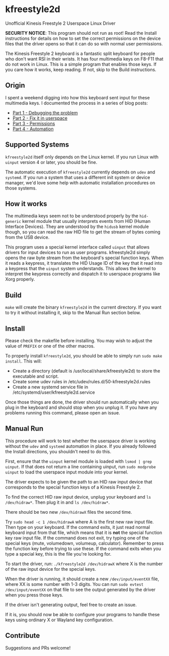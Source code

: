 # kfreestyle2d
Unofficial Kinesis Freestyle 2 Userspace Linux Driver

**SECURITY NOTICE**: This program should not run as root! Read the Install instructions for details on how to set the correct permissions on the device files that the driver opens so that it can do so with normal user permissions.

The Kinesis Freestyle 2 keyboard is a fantastic split keyboard for people
who don't want RSI in their wrists. It has four multimedia keys on
F8-F11 that do not work in Linux. This is a simple program that enables
those keys. If you care how it works, keep reading. If not, skip to the
Build instructions.

## Origin

I spent a weekend digging into how this keyboard sent input for these multimedia
keys. I documented the process in a series of blog posts:

- [Part 1 - Debugging the problem](https://waldon.blog/2017/10/31/kinesis-freestyle-2-and-linux-part-1-debugging/)
- [Part 2 - Fix it in userspace](https://waldon.blog/2017/10/31/kinesis-freestyle-2-and-linux-part-2-the-userspace-fix/)
- [Part 3 - Permissions](https://waldon.blog/2017/11/15/kinesis-freestyle-2-and-linux-part-3-permissions/)
- [Part 4 - Automation](https://waldon.blog/2018/02/20/kinesis-freestyle-2-and-linux-part-4-automation/)

## Supported Systems

`kfreestyle2d` itself only depends on the Linux kernel. If you run Linux with
`uinput` version 4 or later, you should be fine.

The automatic execution of `kfreestyle2d` currently depends on `udev` and `systemd`.
If you run a system that uses a different init system or device manager, we'd love
some help with automatic installation procedures on those systems.

## How it works

The multimedia keys seem not to be understood properly by the `hid-generic`
kernel module that usually interprets events from HID (Human Interface Devices).
They are understood by the `hidusb` kernel module though, so you can read the
raw HID file to get the stream of bytes coming from the USB device.

This program uses a special kernel interface called `uinput` that allows drivers
for input devices to run as user programs. kfreestyle2d simply opens the raw byte
stream from the keyboard's special function keys. When it reads a keypress, it
translates the HID Usage ID of the key that it read into a keypress that the
`uinput` system understands. This allows the kernel to interpret the keypress
correctly and dispatch it to userspace programs like Xorg properly.

## Build

`make` will create the binary `kfreestyle2d` in the current directory. If you want to try
it without installing it, skip to the Manual Run section below.

## Install

Please check the makefile before installing. You may wish to adjust the value of `PREFIX` or
one of the other macros.

To properly install `kfreestyle2d`, you should be able to simply run `sudo make install`.
This will:

- Create a directory (default is /usr/local/share/kfreestyle2d) to store the executable and script.
- Create some udev rules in /etc/udev/rules.d/50-kfreestyle2d.rules
- Create a new systemd service file in /etc/systemd/user/kfreestyle2d.service

Once those things are done, the driver should run automatically when you plug in the keyboard
and should stop when you unplug it. If you have any problems running this command, please open an
issue.

## Manual Run

This procedure will work to test whether the userspace driver is working without
the `udev` and `systemd` automation in place. If you already followed the Install
directions, you shouldn't need to do this.

First, ensure that the `uinput` kernel module is loaded with `lsmod | grep uinput`. If
that does not return a line containing uinput, run `sudo modprobe uinput` to load
the userspace input module into your kernel.

The driver expects to be given the path to an HID raw input device
that corresponds to the special function keys of a Kinesis Freestyle 2.

To find the correct HID raw input device, unplug your keyboard and
`ls /dev/hidraw*`. Then plug it in and `ls /dev/hidraw*`.

There should be two new `/dev/hidrawX` files the second time.

Try `sudo head -c 1 /dev/hidrawA` where A is the first new raw input file.
Then type on your keyboard. If the command exits, it just read normal keyboard
input from that file, which means that it is **not** the special function key
raw input file. If the command does not exit, try typing one of the special
keys (mute, volumedown, volumeup, calculator). Remember to press the function
key before trying to use these. If the command exits when you type a special
key, this is the file you're looking for.

To start the driver, run:
`./kfreestyle2d /dev/hidrawX` where X is the number of the raw input device
for the special keys.

When the driver is running, it should create a new `/dev/input/eventXX` file,
where XX is some number with 1-3 digits. You can run `sudo evtest /dev/input/eventXX`
on that file to see the output generated by the driver when you press those keys.

If the driver isn't generating output, feel free to create an issue.

If it is, you should now be able to configure your programs to handle these
keys using ordinary X or Wayland key configuration.

## Contribute

Suggestions and PRs welcome!
